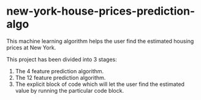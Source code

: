 # new-york-house-prices-prediction-algo
This machine learning algorithm helps the user find the estimated housing prices at New York.

This project has been divided into 3 stages:
1. The 4 feature prediction algorithm.
2. The 12 feature prediction algorithm.
3. The explicit block of code which will let the user find the estimated value by running the particular code block.

